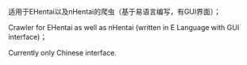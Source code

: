 适用于EHentai以及nHentai的爬虫（基于易语言编写，有GUI界面）；

Crawler for EHentai as well as nHentai (written in E Language with GUI interface)；

Currently only Chinese interface.

